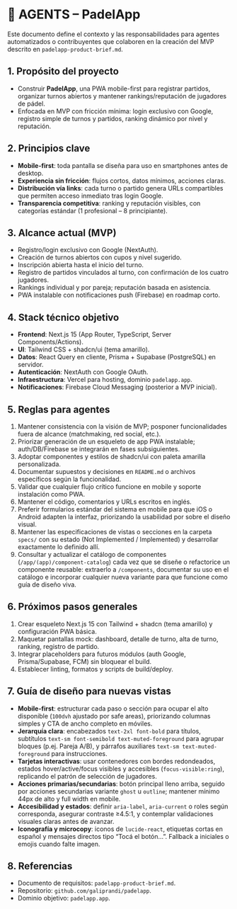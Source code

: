 # 🤖 AGENTS – PadelApp

Este documento define el contexto y las responsabilidades para agentes automatizados o contribuyentes que colaboren en la creación del MVP descrito en `padelapp-product-brief.md`.

## 1. Propósito del proyecto
- Construir **PadelApp**, una PWA mobile-first para registrar partidos, organizar turnos abiertos y mantener rankings/reputación de jugadores de pádel.
- Enfocada en MVP con fricción mínima: login exclusivo con Google, registro simple de turnos y partidos, ranking dinámico por nivel y reputación.

## 2. Principios clave
- **Mobile-first**: toda pantalla se diseña para uso en smartphones antes de desktop.
- **Experiencia sin fricción**: flujos cortos, datos mínimos, acciones claras.
- **Distribución vía links**: cada turno o partido genera URLs compartibles que permiten acceso inmediato tras login Google.
- **Transparencia competitiva**: ranking y reputación visibles, con categorías estándar (1 profesional – 8 principiante).

## 3. Alcance actual (MVP)
- Registro/login exclusivo con Google (NextAuth).
- Creación de turnos abiertos con cupos y nivel sugerido.
- Inscripción abierta hasta el inicio del turno.
- Registro de partidos vinculados al turno, con confirmación de los cuatro jugadores.
- Rankings individual y por pareja; reputación basada en asistencia.
- PWA instalable con notificaciones push (Firebase) en roadmap corto.

## 4. Stack técnico objetivo
- **Frontend**: Next.js 15 (App Router, TypeScript, Server Components/Actions).
- **UI**: Tailwind CSS + shadcn/ui (tema amarillo).
- **Datos**: React Query en cliente, Prisma + Supabase (PostgreSQL) en servidor.
- **Autenticación**: NextAuth con Google OAuth.
- **Infraestructura**: Vercel para hosting, dominio `padelapp.app`.
- **Notificaciones**: Firebase Cloud Messaging (posterior a MVP inicial).

## 5. Reglas para agentes
1. Mantener consistencia con la visión de MVP; posponer funcionalidades fuera de alcance (matchmaking, red social, etc.).
2. Priorizar generación de un esqueleto de app PWA instalable; auth/DB/Firebase se integrarán en fases subsiguientes.
3. Adoptar componentes y estilos de shadcn/ui con paleta amarilla personalizada.
4. Documentar supuestos y decisiones en `README.md` o archivos específicos según la funcionalidad.
5. Validar que cualquier flujo crítico funcione en mobile y soporte instalación como PWA.
6. Mantener el código, comentarios y URLs escritos en inglés.
7. Preferir formularios estándar del sistema en mobile para que iOS o Android adapten la interfaz, priorizando la usabilidad por sobre el diseño visual.
8. Mantener las especificaciones de vistas o secciones en la carpeta `specs/` con su estado (Not Implemented / Implemented) y desarrollar exactamente lo definido allí.
9. Consultar y actualizar el catálogo de componentes (`/app/(app)/component-catalog`) cada vez que se diseñe o refactorice un componente reusable: extraerlo a `/components`, documentar su uso en el catálogo e incorporar cualquier nueva variante para que funcione como guía de diseño viva.

## 6. Próximos pasos generales
1. Crear esqueleto Next.js 15 con Tailwind + shadcn (tema amarillo) y configuración PWA básica.
2. Maquetar pantallas mock: dashboard, detalle de turno, alta de turno, ranking, registro de partido.
3. Integrar placeholders para futuros módulos (auth Google, Prisma/Supabase, FCM) sin bloquear el build.
4. Establecer linting, formatos y scripts de build/deploy.

## 7. Guía de diseño para nuevas vistas
- **Mobile-first**: estructurar cada paso o sección para ocupar el alto disponible (`100dvh` ajustado por safe areas), priorizando columnas simples y CTA de ancho completo en móviles.
- **Jerarquía clara**: encabezados `text-2xl font-bold` para títulos, subtítulos `text-sm font-semibold text-muted-foreground` para agrupar bloques (p.ej. Pareja A/B), y párrafos auxiliares `text-sm text-muted-foreground` para instrucciones.
- **Tarjetas interactivas**: usar contenedores con bordes redondeados, estados hover/active/focus visibles y accesibles (`focus-visible:ring`), replicando el patrón de selección de jugadores.
- **Acciones primarias/secundarias**: botón principal lleno arriba, seguido por acciones secundarias variante `ghost` u `outline`; mantener mínimo 44px de alto y full width en mobile.
- **Accesibilidad y estados**: definir `aria-label`, `aria-current` o roles según corresponda, asegurar contraste ≥4.5:1, y contemplar validaciones visuales claras antes de avanzar.
- **Iconografía y microcopy**: iconos de `lucide-react`, etiquetas cortas en español y mensajes directos tipo “Tocá el botón…”. Fallback a iniciales o emojis cuando falte imagen.

## 8. Referencias
- Documento de requisitos: `padelapp-product-brief.md`.
- Repositorio: `github.com/galiprandi/padelapp`.
- Dominio objetivo: `padelapp.app`.
